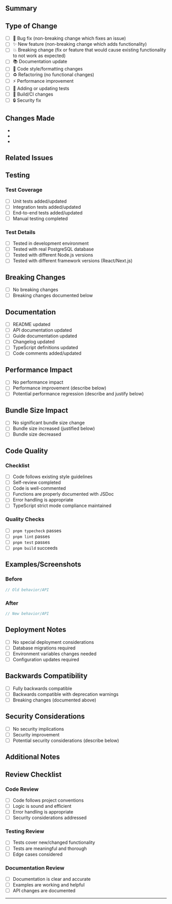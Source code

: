 ## Summary

<!-- Provide a brief description of the changes in this PR -->

## Type of Change

<!-- Mark the relevant option with an "x" -->

- [ ] 🐛 Bug fix (non-breaking change which fixes an issue)
- [ ] ✨ New feature (non-breaking change which adds functionality)
- [ ] 💥 Breaking change (fix or feature that would cause existing functionality to not work as expected)
- [ ] 📚 Documentation update
- [ ] 🎨 Code style/formatting changes
- [ ] ♻️ Refactoring (no functional changes)
- [ ] ⚡ Performance improvement
- [ ] 🧪 Adding or updating tests
- [ ] 🔧 Build/CI changes
- [ ] 🔒 Security fix

## Changes Made

<!-- Provide a detailed description of what you changed and why -->

- 
- 
- 

## Related Issues

<!-- Link to related issues using keywords like "fixes", "closes", "resolves" -->
<!-- Example: Fixes #123, Closes #456 -->

## Testing

<!-- Describe how you tested your changes -->

### Test Coverage
- [ ] Unit tests added/updated
- [ ] Integration tests added/updated
- [ ] End-to-end tests added/updated
- [ ] Manual testing completed

### Test Details
<!-- Describe specific test scenarios -->

- [ ] Tested in development environment
- [ ] Tested with real PostgreSQL database
- [ ] Tested with different Node.js versions
- [ ] Tested with different framework versions (React/Next.js)

## Breaking Changes

<!-- If this introduces breaking changes, describe them here -->

- [ ] No breaking changes
- [ ] Breaking changes documented below

<!-- If breaking changes exist, describe them: -->
<!--
**Before:**
```typescript
// Old API usage
```

**After:**
```typescript
// New API usage
```

**Migration Guide:**
1. Step 1
2. Step 2
-->

## Documentation

- [ ] README updated
- [ ] API documentation updated
- [ ] Guide documentation updated
- [ ] Changelog updated
- [ ] TypeScript definitions updated
- [ ] Code comments added/updated

## Performance Impact

<!-- Describe any performance implications -->

- [ ] No performance impact
- [ ] Performance improvement (describe below)
- [ ] Potential performance regression (describe and justify below)

<!-- Performance details: -->

## Bundle Size Impact

<!-- Check bundle size impact -->

- [ ] No significant bundle size change
- [ ] Bundle size increased (justified below)
- [ ] Bundle size decreased

<!-- Run `pnpm size-limit` to check bundle sizes -->

## Code Quality

### Checklist
- [ ] Code follows existing style guidelines
- [ ] Self-review completed
- [ ] Code is well-commented
- [ ] Functions are properly documented with JSDoc
- [ ] Error handling is appropriate
- [ ] TypeScript strict mode compliance maintained

### Quality Checks
- [ ] `pnpm typecheck` passes
- [ ] `pnpm lint` passes
- [ ] `pnpm test` passes
- [ ] `pnpm build` succeeds

## Examples/Screenshots

<!-- If applicable, add code examples, screenshots, or other visual aids -->

### Before
```typescript
// Old behavior/API
```

### After
```typescript
// New behavior/API
```

## Deployment Notes

<!-- Any special considerations for deployment -->

- [ ] No special deployment considerations
- [ ] Database migrations required
- [ ] Environment variables changes needed
- [ ] Configuration updates required

## Backwards Compatibility

- [ ] Fully backwards compatible
- [ ] Backwards compatible with deprecation warnings
- [ ] Breaking changes (documented above)

## Security Considerations

- [ ] No security implications
- [ ] Security improvement
- [ ] Potential security considerations (describe below)

<!-- Security details: -->

## Additional Notes

<!-- Any additional information that reviewers should know -->

## Review Checklist

<!-- For reviewers -->

### Code Review
- [ ] Code follows project conventions
- [ ] Logic is sound and efficient
- [ ] Error handling is appropriate
- [ ] Security considerations addressed

### Testing Review
- [ ] Tests cover new/changed functionality
- [ ] Tests are meaningful and thorough
- [ ] Edge cases considered

### Documentation Review
- [ ] Documentation is clear and accurate
- [ ] Examples are working and helpful
- [ ] API changes are documented

---

<!-- 
Thank you for contributing to PGRestify! 

Before submitting:
1. Ensure all checkboxes above are completed
2. Run all tests and quality checks
3. Update documentation as needed
4. Consider the impact on existing users

Your contribution helps make PGRestify better for everyone! 🚀
-->